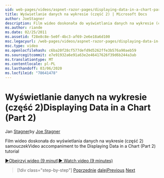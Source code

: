 ```yaml
---
uid: web-pages/videos/aspnet-razor-pages/displaying-data-in-a-chart-part-2
title: Wyświetlanie danych na wykresie (część 2) | Microsoft Docs
author: JoeStagner
description: Film wideo doskonała do wyświetlania danych na wykresie (część 2) samouczek
ms.author: riande
ms.date: 02/25/2011
ms.assetid: f28e8c8e-5e0f-4bc3-af69-2e6e18a6d100
msc.legacyurl: /web-pages/videos/aspnet-razor-pages/displaying-data-in-a-chart-part-2
msc.type: video
ms.openlocfilehash: c6ba20f28cf577defd9d5262ffe3b576a90aeb59
ms.sourcegitcommit: e7e91932a6e91a63e2e46417626f39d6b244a3ab
ms.translationtype: MT
ms.contentlocale: pl-PL
ms.lasthandoff: 03/06/2020
ms.locfileid: "78641478"
---
```

# <a name="displaying-data-in-a-chart-part-2"></a><span data-ttu-id="dabc2-103">Wyświetlanie danych na wykresie (część 2)</span><span class="sxs-lookup"><span data-stu-id="dabc2-103">Displaying Data in a Chart (Part 2)</span></span>

<span data-ttu-id="dabc2-104">Jan [Stagner](https://github.com/JoeStagner)</span><span class="sxs-lookup"><span data-stu-id="dabc2-104">by [Joe Stagner](https://github.com/JoeStagner)</span></span>

<span data-ttu-id="dabc2-105">Film wideo doskonała do wyświetlania danych na wykresie (część 2) samouczek</span><span class="sxs-lookup"><span data-stu-id="dabc2-105">Video accompaniment to the Displaying Data in a Chart (Part 2) tutorial</span></span>

<span data-ttu-id="dabc2-106">[&#9654;Obejrzyj wideo (9 minut)](https://channel9.msdn.com/Blogs/ASP-NET-Site-Videos/displaying-data-in-a-chart-(part-2))</span><span class="sxs-lookup"><span data-stu-id="dabc2-106">[&#9654; Watch video (9 minutes)](https://channel9.msdn.com/Blogs/ASP-NET-Site-Videos/displaying-data-in-a-chart-(part-2))</span></span>

> [!div class="step-by-step"]
> <span data-ttu-id="dabc2-107">[Poprzednie](displaying-data-in-a-chart-part-1.md)
> [dalej](working-with-files.md)</span><span class="sxs-lookup"><span data-stu-id="dabc2-107">[Previous](displaying-data-in-a-chart-part-1.md)
[Next](working-with-files.md)</span></span>
